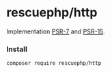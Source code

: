 # rescuephp/http
Implementation <a href="https://www.php-fig.org/psr/psr-7/">PSR-7</a> and <a href="https://www.php-fig.org/psr/psr-17/">PSR-15</a>.

### Install
```
composer require rescuephp/http
```

